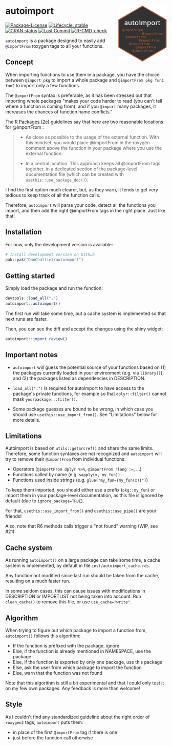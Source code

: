 # autoimport <a href='https://DanChaltiel.github.io/crosstable/'><img src='inst/figures/logo.png' align="right" height="175" /></a>

<!-- badges: start -->

[![Package-License](http://img.shields.io/badge/license-GPL--3-brightgreen.svg?style=flat)](http://www.gnu.org/licenses/gpl-3.0.html) 
[![Lifecycle: stable](https://img.shields.io/badge/lifecycle-stable-brightgreen.svg)](https://lifecycle.r-lib.org/articles/stages.html#stable) 
[![CRAN status](https://www.r-pkg.org/badges/version/autoimport)](https://CRAN.R-project.org/package=autoimport) 
[![Last Commit](https://img.shields.io/github/last-commit/DanChaltiel/autoimport)](https://github.com/DanChaltiel/autoimport)
[![R-CMD-check](https://github.com/DanChaltiel/autoimport/actions/workflows/R-CMD-check.yaml/badge.svg)](https://github.com/DanChaltiel/autoimport/actions/workflows/R-CMD-check.yaml)

<!-- badges: end -->

`autoimport` is a package designed to easily add `@importFrom` roxygen tags to all your functions.


## Concept

When importing functions to use them in a package, you have the choice between `@import pkg` to import a whole package and `@importFrom pkg fun1 fun2` to import only a few functions.

The `@importFrom` syntax is preferable, as it has been stressed out that importing whole packages "makes your code harder to read (you can't tell where a function is coming from), and if you `@import` many packages, it increases the chances of function name conflicts."

The [R Packages (2e)](https://r-pkgs.org/dependencies-in-practice.html#in-code-below-r) guidelines say that here are two reasonable locations for @importFrom :

> -   As close as possible to the usage of the external function. With this mindset, you would place @importFrom in the roxygen comment above the function in your package where you use the external function.
>
> -   In a central location. This approach keeps all @importFrom tags together, in a dedicated section of the package-level documentation file (which can be created with `usethis::use_package_doc()`).

I find the first option much clearer, but, as they warn, it tends to get very tedious to keep track of all the function calls.

Therefore, `autoimport` will parse your code, detect all the functions you import, and then add the right @importFrom tags in the right place. Just like that!


## Installation

For now, only the development version is available:

``` r
# Install development version on Github
pak::pak("DanChaltiel/autoimport")
```


## Getting started

Simply load the package and run the function!

``` r
devtools::load_all(".")
autoimport::autoimport()
```

The first run will take some time, but a cache system is implemented so that next runs are faster.

Then, you can see the diff and accept the changes using the shiny widget:

``` r
autoimport::import_review()
```


## Important notes

-   `autoimport` will guess the potential source of your functions based on (1) the packages currently loaded in your environment (e.g. via `library()`), and (2) the packages listed as dependencies in DESCRIPTION.

-   `load_all(".")` is required for autoimport to have access to the package's private functions, for example so that `dplyr::filter()` cannot mask `yourpackage:::filter()`.

-   Some package guesses are bound to be wrong, in which case you should use `usethis::use_import_from()`. See "Limitations" below for more details.


## Limitations

Autoimport is based on `utils::getSrcref()` and share the same limits. Therefore, some function syntaxes are not recognized and `autoimport` will try to remove their `@importFrom` from individual functions:

-   Operators (`@importFrom dplyr %>%`, `@importFrom rlang :=`, ...)
-   Functions called by name (e.g. `sapply(x, my_fun))`
-   Functions used inside strings (e.g. `glue("my_fun={my_fun(x)}")`)

To keep them imported, you should either use a prefix (`pkg::my_fun`) or import them in your package-level documentation, as this file is ignored by default (due to `ignore_package=TRUE`).

For that, `usethis::use_import_from()` and `usethis::use_pipe()` are your friends!

Also, note that R6 methods calls trigger a "not found" warning (WIP, see #21).


## Cache system

As running `autoimport()` on a large package can take some time, a cache system is implemented, by default in file `inst/autoimport_cache.rds`.

Any function not modified since last run should be taken from the cache, resulting on a much faster run.

In some seldom cases, this can cause issues with modifications in DESCRIPTION or IMPORTLIST not being taken into account. Run `clean_cache()` to remove this file, or use `use_cache="write"`.


## Algorithm

When trying to figure out which package to import a function from, `autoimport()` follows this algorithm:

-   If the function is prefixed with the package, ignore
-   Else, if the function is already mentioned in NAMESPACE, use the package
-   Else, if the function is exported by only one package, use this package
-   Else, ask the user from which package to import the function
-   Else, warn that the function was not found

Note that this algorithm is still a bit experimental and that I could only test it on my few own packages. Any feedback is more than welcome!


## Style

As I couldn't find any standardized guideline about the right order of `roxygen2` tags, `autoimport` puts them:

-   in place of the first `@importFrom` tag if there is one
-   just before the function call otherwise
